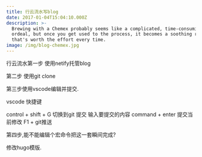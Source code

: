 ```yaml
---
title: 行云流水写blog
date: 2017-01-04T15:04:10.000Z
description: >-
  Brewing with a Chemex probably seems like a complicated, time-consuming
  ordeal, but once you get used to the process, it becomes a soothing ritual
  that's worth the effort every time.
image: /img/blog-chemex.jpg
---
```

行云流水第一步
使用netify托管blog

第二步
使用git clone 

第三步使用vscode编辑并提交.

vscode 快捷键

control + shift + G 切换到git 提交
输入要提交的内容
command + enter 提交当前修改
F1 + git推送 

第四步,能不能编辑个宏命令把这一套瞬间完成?

修改hugo模版.
